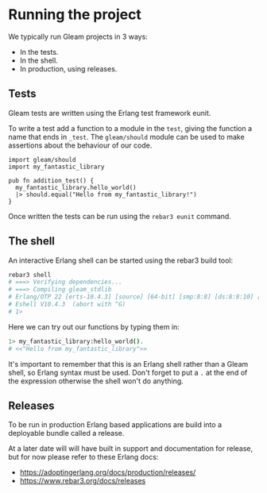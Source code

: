 # Running the project

We typically run Gleam projects in 3 ways:

- In the tests.
- In the shell.
- In production, using releases.


## Tests

Gleam tests are written using the Erlang test framework eunit.

To write a test add a function to a module in the `test`, giving the function
a name that ends in `_test`. The `gleam/should` module can be used to make
assertions about the behaviour of our code.

```rust,noplaypen
import gleam/should
import my_fantastic_library

pub fn addition_test() {
  my_fantastic_library.hello_world()
  |> should.equal("Hello from my_fantastic_library!")
}
```

Once written the tests can be run using the `rebar3 eunit` command.


## The shell

An interactive Erlang shell can be started using the rebar3 build tool:

```sh
rebar3 shell
# ===> Verifying dependencies...
# ===> Compiling gleam_stdlib
# Erlang/OTP 22 [erts-10.4.3] [source] [64-bit] [smp:8:8] [ds:8:8:10] [async-threads:1]
# Eshell V10.4.3  (abort with ^G)
# 1>
```

Here we can try out our functions by typing them in:

```sh
1> my_fantastic_library:hello_world().
# <<"Hello from my_fantastic_library">>
```

It's important to remember that this is an Erlang shell rather than a Gleam
shell, so Erlang syntax must be used. Don't forget to put a `.` at the end of
the expression otherwise the shell won't do anything.


## Releases

To be run in production Erlang based applications are build into a deployable
bundle called a release.

At a later date will will have built in support and documentation for release,
but for now please refer to these Erlang docs:

- https://adoptingerlang.org/docs/production/releases/
- https://www.rebar3.org/docs/releases
